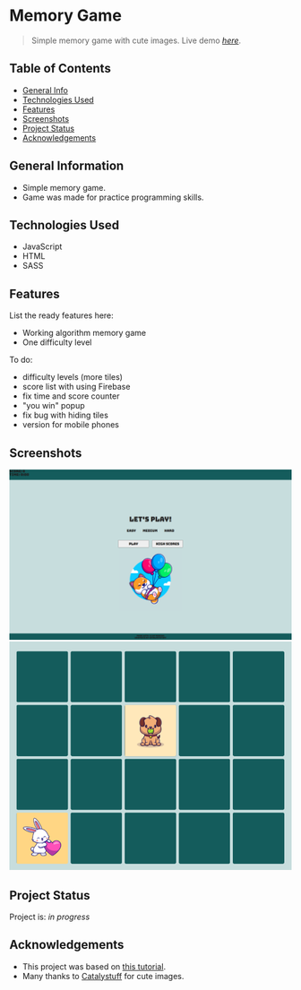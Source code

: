 # Memory Game

> Simple memory game with cute images.
> Live demo [_here_](https://kind-lichterman-d1aa49.netlify.app/).

## Table of Contents

- [General Info](#general-information)
- [Technologies Used](#technologies-used)
- [Features](#features)
- [Screenshots](#screenshots)
- [Project Status](#project-status)
- [Acknowledgements](#acknowledgements)

## General Information

- Simple memory game.
- Game was made for practice programming skills.

## Technologies Used

- JavaScript
- HTML
- SASS

## Features

List the ready features here:

- Working algorithm memory game
- One difficulty level

To do:

- difficulty levels (more tiles)
- score list with using Firebase
- fix time and score counter
- "you win" popup
- fix bug with hiding tiles
- version for mobile phones

## Screenshots

![Welcome screen](./img/sc1.PNG)
![Game](./img/sc3.PNG)

## Project Status

Project is: _in progress_

## Acknowledgements

- This project was based on [this tutorial](https://kursjs.pl/kurs/gry/memory/memory.php).
- Many thanks to [Catalystuff](https://pl.freepik.com/catalyststuff) for cute images.
